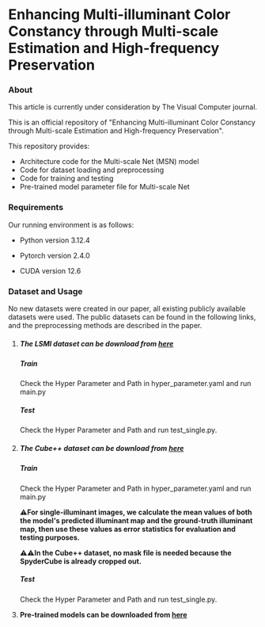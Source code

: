 # Enhancing Multi-illuminant Color Constancy  through Multi-scale Estimation and  High-frequency Preservation

### About

This article is currently under consideration by The Visual Computer journal.

This is an official repository of "Enhancing Multi-illuminant Color Constancy  through Multi-scale Estimation and  High-frequency Preservation".

This repository provides:

- Architecture code for the Multi-scale Net (MSN) model  
- Code for dataset loading and preprocessing
- Code for training and testing
- Pre-trained model parameter file for Multi-scale Net



### Requirements

Our running environment is as follows:

- Python version 3.12.4

- Pytorch version 2.4.0
- CUDA version 12.6



### Dataset and Usage

No new datasets were created in our paper, all existing publicly available datasets were used. The public datasets can be found in the following links, and the preprocessing methods are described in the paper.

1. ##### The LSMI dataset can be download from [here](https://github.com/DY112/LSMI-dataset?tab=readme-ov-file)

   ##### Train

   Check the Hyper Parameter and Path in hyper_parameter.yaml and run main.py

   ##### Test

   Check the Hyper Parameter and Path and run test_single.py. 

   

2. ##### The Cube++ dataset can be download from [here](https://github.com/Visillect/CubePlusPlus)

   ##### Train

   Check the Hyper Parameter and Path in hyper_parameter.yaml and run main.py

   ⚠**For single-illuminant images, we calculate the mean values of both the model's predicted illuminant map and the ground-truth illuminant map, then use these values as error statistics for evaluation and testing purposes.**

   ⚠⚠**In the Cube++ dataset, no mask file is needed because the SpyderCube is already cropped out.**

   ##### Test

   Check the Hyper Parameter and Path and run test_single.py. 

   

3. **Pre-trained models can be downloaded from [here](https://pan.baidu.com/s/1xWsgbX58t9H-RhLChcZwKQ?pwd=j946)**

   

   
